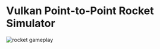 # Vulkan Point-to-Point Rocket Simulator
![rocket gameplay](https://github.com/SimoneReale/Computer-Graphics-2021-22/assets/62029302/93e04dbc-4646-43fe-a6cb-58cbacb5aa39)
